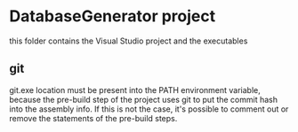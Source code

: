 # DatabaseGenerator project

this folder contains the Visual Studio project and the executables

## git

git.exe location must be present into the PATH environment variable, because the pre-build step of the project uses git to put the commit hash into the assembly info. If this is not the case, it's possible to comment out or remove the statements of the pre-build steps.

